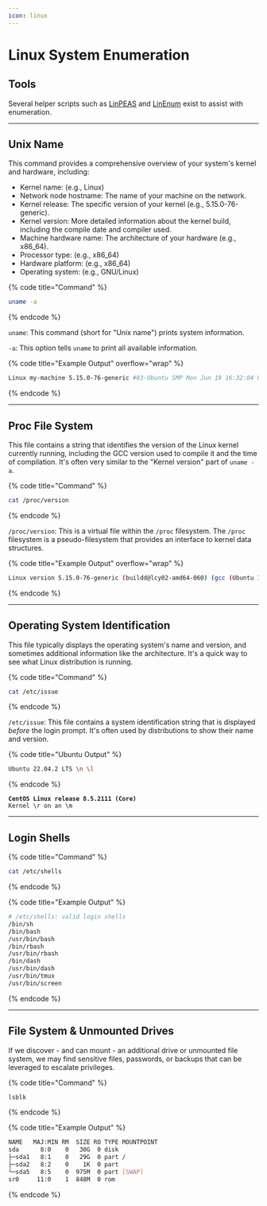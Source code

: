 ```yaml
---
icon: linux
---
```


# Linux System Enumeration

## Tools

Several helper scripts such as [LinPEAS](https://github.com/carlospolop/PEASS-ng/tree/master/linPEAS) and [LinEnum](https://github.com/rebootuser/LinEnum) exist to assist with enumeration.

***

## Unix Name

This command provides a comprehensive overview of your system's kernel and hardware, including:

* Kernel name: (e.g., Linux)
* Network node hostname: The name of your machine on the network.
* Kernel release: The specific version of your kernel (e.g., 5.15.0-76-generic).
* Kernel version: More detailed information about the kernel build, including the compile date and compiler used.
* Machine hardware name: The architecture of your hardware (e.g., x86\_64).
* Processor type: (e.g., x86\_64)
* Hardware platform: (e.g., x86\_64)
* Operating system: (e.g., GNU/Linux)

{% code title="Command" %}
```bash
uname -a
```
{% endcode %}

`uname`: This command (short for "Unix name") prints system information.

`-a`: This option tells `uname` to print all available information.

{% code title="Example Output" overflow="wrap" %}
```bash
Linux my-machine 5.15.0-76-generic #83-Ubuntu SMP Mon Jun 19 16:32:04 UTC 2023 x86_64 x86_64 x86_64 GNU/Linux
```
{% endcode %}

***

## Proc File System

This file contains a string that identifies the version of the Linux kernel currently running, including the GCC version used to compile it and the time of compilation. It's often very similar to the "Kernel version" part of `uname -a`.

{% code title="Command" %}
```bash
cat /proc/version
```
{% endcode %}

`/proc/version`: This is a virtual file within the `/proc` filesystem. The `/proc` filesystem is a pseudo-filesystem that provides an interface to kernel data structures.

{% code title="Example Output" overflow="wrap" %}
```bash
Linux version 5.15.0-76-generic (buildd@lcy02-amd64-060) (gcc (Ubuntu 11.3.0-1ubuntu1~22.04.1) 11.3.0, GNU ld (GNU Binutils for Ubuntu) 2.38) #83-Ubuntu SMP Mon Jun 19 16:32:04 UTC 2023
```
{% endcode %}

***

## Operating System Identification

This file typically displays the operating system's name and version, and sometimes additional information like the architecture. It's a quick way to see what Linux distribution is running.

{% code title="Command" %}
```bash
cat /etc/issue
```
{% endcode %}

`/etc/issue`: This file contains a system identification string that is displayed _before_ the login prompt. It's often used by distributions to show their name and version.

{% code title="Ubuntu Output" %}
```bash
Ubuntu 22.04.2 LTS \n \l
```
{% endcode %}

<pre class="language-bash" data-title="CentOS/RHEL Output"><code class="lang-bash"><strong>CentOS Linux release 8.5.2111 (Core)
</strong>Kernel \r on an \m
</code></pre>

***

## Login Shells

{% code title="Command" %}
```bash
cat /etc/shells
```
{% endcode %}

{% code title="Example Output" %}
```bash
# /etc/shells: valid login shells
/bin/sh
/bin/bash
/usr/bin/bash
/bin/rbash
/usr/bin/rbash
/bin/dash
/usr/bin/dash
/usr/bin/tmux
/usr/bin/screen
```
{% endcode %}

***

## File System & Unmounted Drives

If we discover - and can mount - an additional drive or unmounted file system, we may find sensitive files, passwords, or backups that can be leveraged to escalate privileges.

{% code title="Command" %}
```bash
lsblk
```
{% endcode %}

{% code title="Example Output" %}
```bash
NAME   MAJ:MIN RM  SIZE RO TYPE MOUNTPOINT
sda      8:0    0   30G  0 disk 
├─sda1   8:1    0   29G  0 part /
├─sda2   8:2    0    1K  0 part 
└─sda5   8:5    0  975M  0 part [SWAP]
sr0     11:0    1  848M  0 rom  
```
{% endcode %}
